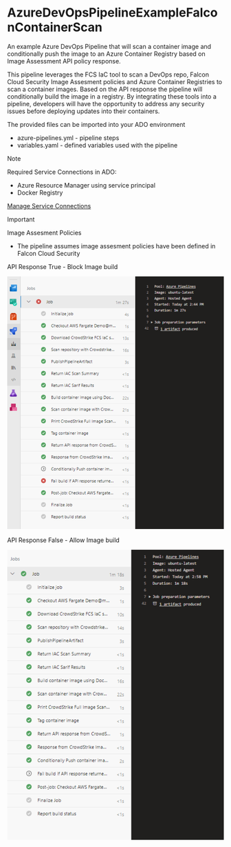 # AzureDevOpsPipelineExampleFalconContainerScan
An example Azure DevOps Pipeline that will scan a container image and conditionally push the image to an Azure Container Registry based on Image Assessment API policy response.

This pipeline leverages the FCS IaC tool to scan a DevOps repo, Falcon Cloud Security Image Assesment policies and Azure Container Registries to scan a container images. Based on the API response the pipeline will conditionally build the image in a registry. By integrating these tools into a pipeline, developers will have the opportunity to address any security issues before deploying updates into their containers. 

The provided files can be imported into your ADO environment
* azure-pipelines.yml - pipeline steps 
* variables.yaml - defined variables used with the pipeline 

> [!NOTE]
>Required Service Connections in ADO:
>* Azure Resource Manager using service principal
>* Docker Registry
>
>[Manage Service Connections](https://learn.microsoft.com/en-us/azure/devops/pipelines/library/service-endpoints?view=azure-devops)

> [!IMPORTANT] 
>Image Assesment Policies 
> * The pipeline assumes image assesment policies have been defined in Falcon Cloud Security

API Response True - Block Image build

![alt text](/images/failbuild.png)


API Response False - Allow Image build

![alt text](/images/allowbuild.png)
